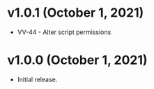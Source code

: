 # v1.0.1 (October 1, 2021)
 * VV-44 - Alter script permissions
 
# v1.0.0 (October 1, 2021)
 * Initial release.
